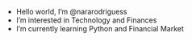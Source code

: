 -  Hello world, I’m @nararodriguess
-  I’m interested in Technology and Finances
-  I’m currently learning Python and Financial Market

<!---
nararodriguess/nararodriguess is a ✨ special ✨ repository because its `README.md` (this file) appears on your GitHub profile.
You can click the Preview link to take a look at your changes.
--->
